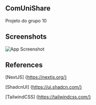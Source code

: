 ## ComUniShare

Projeto do grupo 10


## Screenshots

![App Screenshot](https://i.postimg.cc/8PcvQ4QM/screencapture-localhost-3000-2023-10-02-05-08-19.png)


## References

[NextJS] {https://nextjs.org/}

[ShadcnUI] {https://ui.shadcn.com/}

[TailwindCSS] {https://tailwindcss.com/}